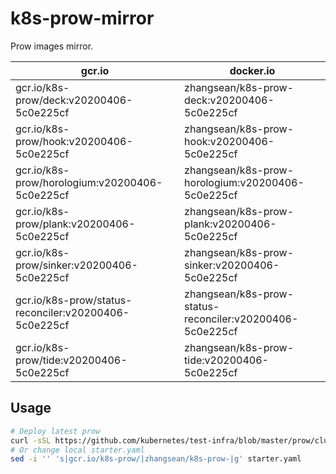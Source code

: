 # k8s-prow-mirror

Prow images mirror.

gcr.io | docker.io
---|---
gcr.io/k8s-prow/deck:v20200406-5c0e225cf | zhangsean/k8s-prow-deck:v20200406-5c0e225cf
gcr.io/k8s-prow/hook:v20200406-5c0e225cf | zhangsean/k8s-prow-hook:v20200406-5c0e225cf
gcr.io/k8s-prow/horologium:v20200406-5c0e225cf | zhangsean/k8s-prow-horologium:v20200406-5c0e225cf
gcr.io/k8s-prow/plank:v20200406-5c0e225cf | zhangsean/k8s-prow-plank:v20200406-5c0e225cf
gcr.io/k8s-prow/sinker:v20200406-5c0e225cf | zhangsean/k8s-prow-sinker:v20200406-5c0e225cf
gcr.io/k8s-prow/status-reconciler:v20200406-5c0e225cf | zhangsean/k8s-prow-status-reconciler:v20200406-5c0e225cf
gcr.io/k8s-prow/tide:v20200406-5c0e225cf | zhangsean/k8s-prow-tide:v20200406-5c0e225cf

## Usage

```bash
# Deploy latest prow
curl -sSL https://github.com/kubernetes/test-infra/blob/master/prow/cluster/starter.yaml?raw= | sed 's|gcr.io/k8s-prow/|zhangsean/k8s-prow-|g' | kubectl apply -f -
# Or change local starter.yaml
sed -i '' 's|gcr.io/k8s-prow/|zhangsean/k8s-prow-|g' starter.yaml
```
